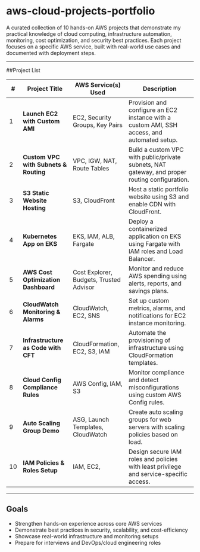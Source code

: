 # aws-cloud-projects-portfolio

A curated collection of 10 hands-on AWS projects that demonstrate my practical knowledge of cloud computing, infrastructure automation, monitoring, cost optimization, and security best practices. Each project focuses on a specific AWS service, built with real-world use cases and documented with deployment steps.

---

##Project List

| # | Project Title                        | AWS Service(s) Used                    | Description |
|---|--------------------------------------|----------------------------------------|-------------|
| 1 | **Launch EC2 with Custom AMI**       | EC2, Security Groups, Key Pairs        | Provision and configure an EC2 instance with a custom AMI, SSH access, and automated setup. |
| 2 | **Custom VPC with Subnets & Routing**| VPC, IGW, NAT, Route Tables            | Build a custom VPC with public/private subnets, NAT gateway, and proper routing configuration. |
| 3 | **S3 Static Website Hosting**        | S3, CloudFront                         | Host a static portfolio website using S3 and enable CDN with CloudFront. |
| 4 | **Kubernetes App on EKS**            | EKS, IAM, ALB, Fargate                 | Deploy a containerized application on EKS using Fargate with IAM roles and Load Balancer. |
| 5 | **AWS Cost Optimization Dashboard**  | Cost Explorer, Budgets, Trusted Advisor| Monitor and reduce AWS spending using alerts, reports, and savings plans. |
| 6 | **CloudWatch Monitoring & Alarms**   | CloudWatch, EC2, SNS                   | Set up custom metrics, alarms, and notifications for EC2 instance monitoring. |
| 7 | **Infrastructure as Code with CFT**  | CloudFormation, EC2, S3, IAM           | Automate the provisioning of infrastructure using CloudFormation templates. |
| 8 | **Cloud Config Compliance Rules**    | AWS Config, IAM, S3                    | Monitor compliance and detect misconfigurations using custom AWS Config rules. |
| 9 | **Auto Scaling Group Demo**          | ASG, Launch Templates, CloudWatch      | Create auto scaling groups for web servers with scaling policies based on load. |
| 10| **IAM Policies & Roles Setup**       | IAM, EC2,                              | Design secure IAM roles and policies with least privilege and service-specific access. |

---

## Goals

- Strengthen hands-on experience across core AWS services
- Demonstrate best practices in security, scalability, and cost-efficiency
- Showcase real-world infrastructure and monitoring setups
- Prepare for interviews and DevOps/cloud engineering roles

